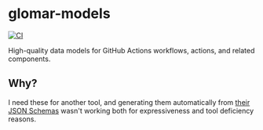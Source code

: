 glomar-models
=============

[![CI](https://github.com/woodruffw/glomar-models/actions/workflows/ci.yml/badge.svg)](https://github.com/woodruffw/glomar-models/actions/workflows/ci.yml)

High-quality data models for GitHub Actions workflows, actions, and related components.

## Why?

I need these for another tool, and generating them automatically from
[their JSON Schemas] wasn't working both for expressiveness and tool deficiency
reasons.

[their JSON Schemas]: https://www.schemastore.org/json/
